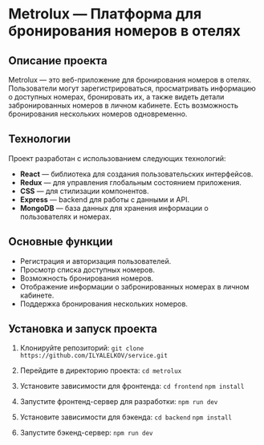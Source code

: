# Metrolux — Платформа для бронирования номеров в отелях

## Описание проекта

Metrolux — это веб-приложение для бронирования номеров в отелях. Пользователи могут зарегистрироваться, просматривать
информацию о доступных номерах, бронировать их, а также видеть детали забронированных номеров в личном кабинете. Есть
возможность бронирования нескольких номеров одновременно.

## Технологии

Проект разработан с использованием следующих технологий:

- **React** — библиотека для создания пользовательских интерфейсов.
- **Redux** — для управления глобальным состоянием приложения.
- **CSS** — для стилизации компонентов.
- **Express** — backend для работы с данными и API.
- **MongoDB** — база данных для хранения информации о пользователях и номерах.

## Основные функции

- Регистрация и авторизация пользователей.
- Просмотр списка доступных номеров.
- Возможность бронирования номеров.
- Отображение информации о забронированных номерах в личном кабинете.
- Поддержка бронирования нескольких номеров.

## Установка и запуск проекта

1. Клонируйте репозиторий:
   `git clone https://github.com/ILYALELKOV/service.git`

2. Перейдите в директорию проекта:
   `cd metrolux`

3. Установите зависимости для фронтенда:
   `cd frontend`
   `npm install`

4. Запустите фронтенд-сервер для разработки:
   `npm run dev`

5. Установите зависимости для бэкенда:
   `cd backend`
   `npm install`

6. Запустите бэкенд-сервер:
   `npm run dev`
